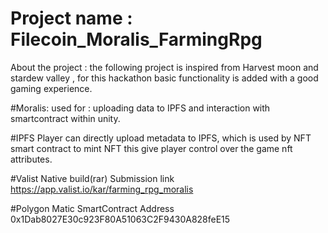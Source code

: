 # Project name : Filecoin_Moralis_FarmingRpg
About the project : the following project is inspired from Harvest moon and stardew valley , for this hackathon basic functionality is added with a good gaming experience.

#Moralis: used for : uploading data to IPFS and interaction with smartcontract within unity.

#IPFS 
Player can directly upload metadata to IPFS, which is used by NFT smart contract to mint NFT this give player control over the game nft attributes.

#Valist Native build(rar) Submission link
https://app.valist.io/kar/farming_rpg_moralis

#Polygon Matic SmartContract Address
0x1Dab8027E30c923F80A51063C2F9430A828feE15

